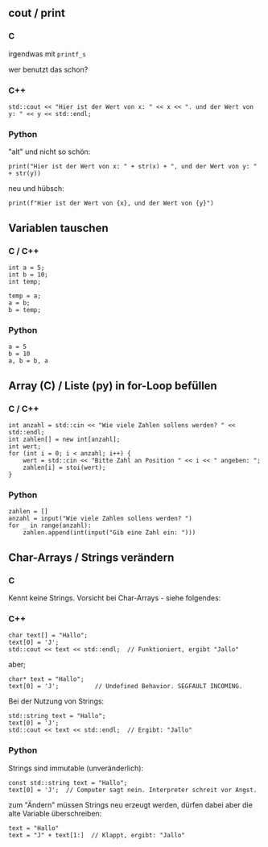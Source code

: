 ## cout / print

### C

irgendwas mit ```printf_s```

wer benutzt das schon?

### C++
```
std::cout << "Hier ist der Wert von x: " << x << ". und der Wert von y: " << y << std::endl;
```

### Python

"alt" und nicht so schön:

```
print("Hier ist der Wert von x: " + str(x) + ", und der Wert von y: " + str(y))
```

neu und hübsch:

```
print(f"Hier ist der Wert von {x}, und der Wert von {y}")
```

## Variablen tauschen

### C / C++

```
int a = 5;
int b = 10;
int temp;

temp = a;
a = b;
b = temp;
```

### Python
```
a = 5
b = 10
a, b = b, a
```



## Array (C) / Liste (py) in for-Loop befüllen

### C / C++

```
int anzahl = std::cin << "Wie viele Zahlen sollens werden? " << std::endl;
int zahlen[] = new int[anzahl];
int wert;
for (int i = 0; i < anzahl; i++) {
    wert = std::cin << "Bitte Zahl an Position " << i << " angeben: ";
    zahlen[i] = stoi(wert);
}
```
### Python
```
zahlen = []
anzahl = input("Wie viele Zahlen sollens werden? ")
for _ in range(anzahl):
    zahlen.append(int(input("Gib eine Zahl ein: ")))
```

## Char-Arrays / Strings verändern

### C

Kennt keine Strings. Vorsicht bei Char-Arrays - siehe folgendes:

### C++

```
char text[] = "Hallo";
text[0] = 'J';  
std::cout << text << std::endl;  // Funktioniert, ergibt "Jallo"
```

aber;

```
char* text = "Hallo";
text[0] = 'J';          // Undefined Behavior. SEGFAULT INCOMING.
```

Bei der Nutzung von Strings:

```
std::string text = "Hallo";
text[0] = 'J'; 
std::cout << text << std::endl;  // Ergibt: "Jallo"
```

### Python

Strings sind immutable (unveränderlich):

```
const std::string text = "Hallo";
text[0] = 'J';  // Computer sagt nein. Interpreter schreit vor Angst.
```

zum "Ändern" müssen Strings neu erzeugt werden, dürfen dabei aber die alte Variable überschreiben:

```
text = "Hallo"
text = "J" + text[1:]  // Klappt, ergibt: "Jallo"
```

